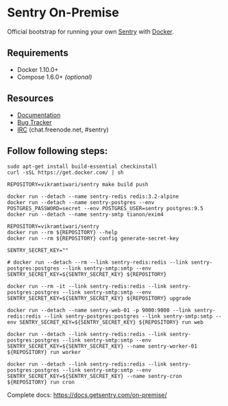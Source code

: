 # Sentry On-Premise

Official bootstrap for running your own [Sentry](https://getsentry.com/) with [Docker](https://www.docker.com/).

## Requirements

 * Docker 1.10.0+
 * Compose 1.6.0+ _(optional)_

## Resources

 * [Documentation](https://docs.getsentry.com/on-premise/server/installation/docker/)
 * [Bug Tracker](https://github.com/getsentry/onpremise)
 * [IRC](irc://chat.freenode.net/sentry) (chat.freenode.net, #sentry)

## Follow following steps:
```
sudo apt-get install build-essential checkinstall
curl -sSL https://get.docker.com/ | sh

REPOSITORY=vikramtiwari/sentry make build push

docker run --detach --name sentry-redis redis:3.2-alpine
docker run --detach --name sentry-postgres --env POSTGRES_PASSWORD=secret --env POSTGRES_USER=sentry postgres:9.5
docker run --detach --name sentry-smtp tianon/exim4

REPOSITORY=vikramtiwari/sentry
docker run --rm ${REPOSITORY} --help
docker run --rm ${REPOSITORY} config generate-secret-key

SENTRY_SECRET_KEY=""

# docker run --detach --rm --link sentry-redis:redis --link sentry-postgres:postgres --link sentry-smtp:smtp --env SENTRY_SECRET_KEY=${SENTRY_SECRET_KEY} ${REPOSITORY}

docker run --rm -it --link sentry-redis:redis --link sentry-postgres:postgres --link sentry-smtp:smtp --env SENTRY_SECRET_KEY=${SENTRY_SECRET_KEY} ${REPOSITORY} upgrade

docker run --detach --name sentry-web-01 -p 9000:9000 --link sentry-redis:redis --link sentry-postgres:postgres --link sentry-smtp:smtp --env SENTRY_SECRET_KEY=${SENTRY_SECRET_KEY} ${REPOSITORY} run web

docker run --detach --link sentry-redis:redis --link sentry-postgres:postgres --link sentry-smtp:smtp --env SENTRY_SECRET_KEY=${SENTRY_SECRET_KEY} --name sentry-worker-01 ${REPOSITORY} run worker

docker run --detach --link sentry-redis:redis --link sentry-postgres:postgres --link sentry-smtp:smtp --env SENTRY_SECRET_KEY=${SENTRY_SECRET_KEY} --name sentry-cron ${REPOSITORY} run cron
```

Complete docs: https://docs.getsentry.com/on-premise/
